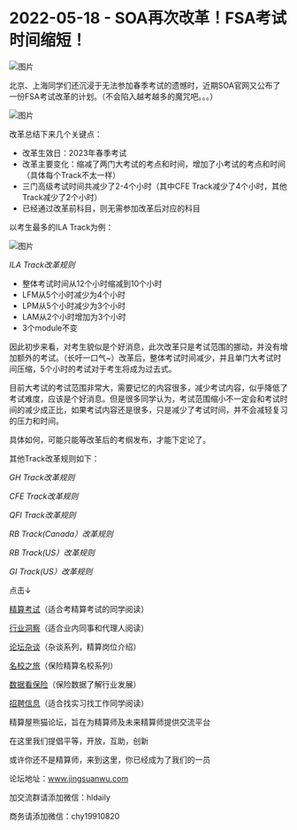 # 2022-05-18 - SOA再次改革！FSA考试时间缩短！

![图片](https://mmbiz.qpic.cn/mmbiz_jpg/PVTr5cqOmdsiaicIRGthO3IhpdkibrFUWVU1xAtP9ZY24c0vAhCVJo55thjfrfia19NvibyVvich2UW9I8vGCty5LxNw/640?wx_fmt=jpeg&tp=webp&wxfrom=5&wx_lazy=1)

北京、上海同学们还沉浸于无法参加春季考试的遗憾时，近期SOA官网又公布了一份FSA考试改革的计划。（不会陷入越考越多的魔咒吧。。。）

![图片](https://mmbiz.qpic.cn/mmbiz_png/PVTr5cqOmdttE2FicEgHkqSPLOibyKohCGHO09vGehNLd98htXJcOk52ZZnsbyqnlvrnGw0WyiaUpDqsA9U8K3icMQ/640?wx_fmt=png&tp=webp&wxfrom=5&wx_lazy=1)

改革总结下来几个关键点：

* 改革生效日：2023年春季考试
* 改革主要变化：缩减了两门大考试的考点和时间，增加了小考试的考点和时间（具体每个Track不太一样）
* 三门高级考试时间共减少了2-4个小时（其中CFE Track减少了4个小时，其他Track减少了2个小时）
* 已经通过改革前科目，则无需参加改革后对应的科目

以考生最多的ILA Track为例：

![图片](https://mmbiz.qpic.cn/mmbiz_png/PVTr5cqOmdttE2FicEgHkqSPLOibyKohCGq270Hy4fkKGV7lftq5hGASy2yDqA1ujMcL69WOTMF4ib1pzgyekYu0w/640?wx_fmt=png&tp=webp&wxfrom=5&wx_lazy=1)

*ILA Track改革规则*

* 整体考试时间从12个小时缩减到10个小时
* LFM从5个小时减少为4个小时
* LPM从5个小时减少为3个小时
* LAM从2个小时增加为3个小时
* 3个module不变

因此初步来看，对考生貌似是个好消息，此次改革只是考试范围的挪动，并没有增加额外的考试。（长吁一口气~）改革后，整体考试时间减少，并且单门大考试时间压缩，5个小时的考试对于考生将成为过去式。

目前大考试的考试范围非常大，需要记忆的内容很多，减少考试内容，似乎降低了考试难度，应该是个好消息。但是很多同学认为，考试范围缩小不一定会和考试时间的减少成正比，如果考试内容还是很多，只是减少了考试时间，并不会减轻复习的压力和时间。

具体如何，可能只能等改革后的考纲发布，才能下定论了。

其他Track改革规则如下：


*GH Track改革规则*


*CFE Track改革规则*


*QFI Track改革规则*


*RB Track(Canada）改革规则*


*RB Track(US）改革规则*


*GI Track(US）改革规则*


点击↓

[精算考试](https://mp.weixin.qq.com/mp/appmsgalbum?__biz=MzIyMjA5MzUwMg==&action=getalbum&album_id=1466144252454764546#wechat_redirect)（适合考精算考试的同学阅读）

[行业洞察](https://mp.weixin.qq.com/mp/appmsgalbum?__biz=MzIyMjA5MzUwMg==&action=getalbum&album_id=1466140974488748032#wechat_redirect)（适合业内同事和代理人阅读）

[论坛杂谈](https://mp.weixin.qq.com/mp/appmsgalbum?__biz=MzIyMjA5MzUwMg==&action=getalbum&album_id=1466151460148084736#wechat_redirect)（杂谈系列，精算岗位介绍）

[名校之旅](https://mp.weixin.qq.com/mp/appmsgalbum?__biz=MzIyMjA5MzUwMg==&action=getalbum&album_id=1466147283460161538#wechat_redirect)（保险精算名校系列）

[数据看保险](https://mp.weixin.qq.com/mp/appmsgalbum?__biz=MzIyMjA5MzUwMg==&action=getalbum&album_id=2002358913534328835#wechat_redirect)（保险数据了解行业发展）

[招聘信息](https://mp.weixin.qq.com/mp/appmsgalbum?__biz=MzIyMjA5MzUwMg==&action=getalbum&album_id=1466154141080092675#wechat_redirect)（适合找实习找工作同学阅读）

精算屋熊猫论坛，旨在为精算师及未来精算师提供交流平台

在这里我们提倡平等，开放，互助，创新

或许你还不是精算师，来到这里，你已经成为了我们的一员

论坛地址：www.jingsuanwu.com

加交流群请添加微信：hldaily

商务请添加微信：chy19910820